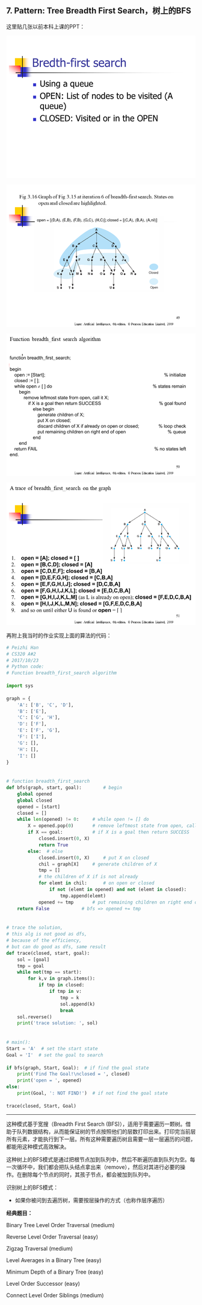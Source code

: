 ## 7. Pattern: Tree Breadth First Search，**树上的BFS**

这里贴几张以前本科上课的PPT：

![bfs0](./README_PIC/bfs0.PNG)

![bfs1](./README_PIC/bfs1.PNG)

![bfs2](./README_PIC/bfs2.PNG)

![bfs3](./README_PIC/bfs3.PNG)

再附上我当时的作业实现上面的算法的代码：

~~~python
# Peizhi Han
# CS320 A#2
# 2017/10/23
# Python code:
# Function breadth_first_search algorithm

import sys

graph = {
    'A': ['B', 'C', 'D'],
    'B': ['E'],
    'C': ['G', 'H'],
    'D': ['F'],
    'E': ['F', 'G'],
    'F': ['I'],
    'G': [],
    'H': [],
    'I': []
}


# function breadth_first_search
def bfs(graph, start, goal):		# begin
    global opened
    global closed
    opened = [start]
    closed = []
    while len(opened) != 0:		# while open != [] do
        X = opened.pop(0)		# remove leftmost state from open, call it X
        if X == goal:  			# if X is a goal then return SUCCESS
            closed.insert(0, X)
            return True
        else:  # else
            closed.insert(0, X)		# put X on closed
            chil = graph[X]		# generate children of X
            tmp = []
            # the children of X if is not already
            for elemt in chil:		# on open or closed
                if not (elemt in opened) and not (elemt in closed):
                    tmp.append(elemt)
            opened += tmp		# put remaining children on right end of open
    return False			# bfs => opened += tmp


# trace the solution,
# this alg is not good as dfs,
# because of the efficiency,
# but can do good as dfs, same result
def trace(closed, start, goal):
    sol = [goal]
    tmp = goal
    while not(tmp == start):
        for k,v in graph.items():
            if tmp in closed:
                if tmp in v:
                    tmp = k
                    sol.append(k)
                    break
    sol.reverse()
    print('trace solution: ', sol)


# main():
Start = 'A'  # set the start state
Goal = 'I'  # set the goal to search

if bfs(graph, Start, Goal):  # if find the goal state
    print('Find The Goal!\nclosed = ', closed)
    print('open = ', opened)
else:
    print(Goal, ': NOT FIND!')  # if not find the goal state

trace(closed, Start, Goal)
~~~









-----

  

这种模式基于宽搜（Breadth First Search (BFS)），适用于需要遍历一颗树。借助于队列数据结构，从而能保证树的节点按照他们的层数打印出来。打印完当前层所有元素，才能执行到下一层。所有这种需要遍历树且需要一层一层遍历的问题，都能用这种模式高效解决。

这种树上的BFS模式是通过把根节点加到队列中，然后不断遍历直到队列为空。每一次循环中，我们都会把队头结点拿出来（remove），然后对其进行必要的操作。在删除每个节点的同时，其孩子节点，都会被加到队列中。

识别树上的BFS模式：

- 如果你被问到去遍历树，需要按层操作的方式（也称作层序遍历）



**经典题目：**

Binary Tree Level Order Traversal (medium)

Reverse Level Order Traversal (easy)

Zigzag Traversal (medium)

Level Averages in a Binary Tree (easy)

Minimum Depth of a Binary Tree (easy)

Level Order Successor (easy)

Connect Level Order Siblings (medium)